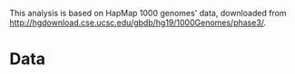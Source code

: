 This analysis is based on HapMap 1000 genomes' data, downloaded from <http://hgdownload.cse.ucsc.edu/gbdb/hg19/1000Genomes/phase3/>.

# Data

